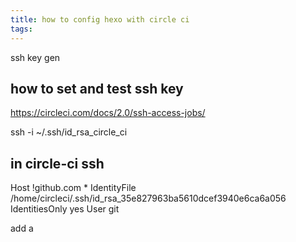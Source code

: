 ```yaml
---
title: how to config hexo with circle ci
tags:
---
```

ssh key gen

## how to set and test ssh key
https://circleci.com/docs/2.0/ssh-access-jobs/

ssh -i ~/.ssh/id_rsa_circle_ci

## in circle-ci ssh 
Host !github.com *
IdentityFile /home/circleci/.ssh/id_rsa_35e827963ba5610dcef3940e6ca6a056
IdentitiesOnly yes
User git

add a 

